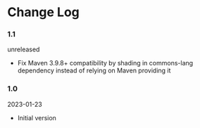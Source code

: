 # Change Log

### 1.1
unreleased

- Fix Maven 3.9.8+ compatibility by shading in commons-lang dependency instead of relying on Maven providing it

### 1.0
2023-01-23

- Initial version
